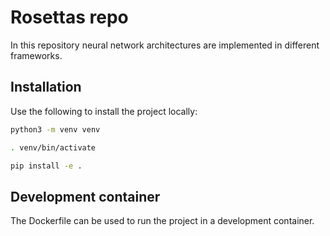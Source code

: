 # Rosettas repo

In this repository neural network architectures are implemented in different frameworks.

## Installation

Use the following to install the project locally:

```bash
python3 -m venv venv

. venv/bin/activate

pip install -e .
```

## Development container
The Dockerfile can be used to run the project in a development container.
